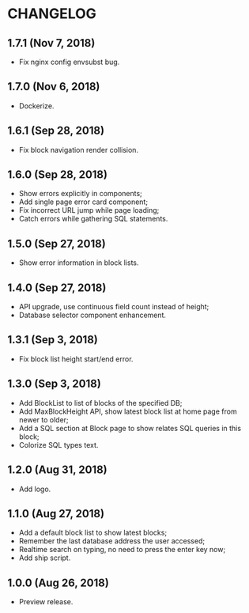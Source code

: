# CHANGELOG

## 1.7.1 (Nov 7, 2018)

- Fix nginx config envsubst bug.

## 1.7.0 (Nov 6, 2018)

- Dockerize.

## 1.6.1 (Sep 28, 2018)

- Fix block navigation render collision.

## 1.6.0 (Sep 28, 2018)

- Show errors explicitly in components;
- Add single page error card component;
- Fix incorrect URL jump while page loading;
- Catch errors while gathering SQL statements.

## 1.5.0 (Sep 27, 2018)

- Show error information in block lists.

## 1.4.0 (Sep 27, 2018)

- API upgrade, use continuous field count instead of height;
- Database selector component enhancement.

## 1.3.1 (Sep 3, 2018)

- Fix block list height start/end error.

## 1.3.0 (Sep 3, 2018)

- Add BlockList to list of blocks of the specified DB;
- Add MaxBlockHeight API, show latest block list at home page from
  newer to older;
- Add a SQL section at Block page to show relates SQL queries in this
  block;
- Colorize SQL types text.

## 1.2.0 (Aug 31, 2018)

- Add logo.

## 1.1.0 (Aug 27, 2018)

- Add a default block list to show latest blocks;
- Remember the last database address the user accessed;
- Realtime search on typing, no need to press the enter key now;
- Add ship script.

## 1.0.0 (Aug 26, 2018)

- Preview release.
